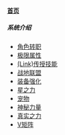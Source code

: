 
#### [首页](?file=首页)

<!-- ##### 新人入门
- <a href="?file=TODO">游戏下载，安装与更新</a>
- <a href="?file=TODO">游戏启动</a>
- <a href="?file=TODO">职业推荐</a> -->

##### 系统介绍
- <a href="?file=系统介绍/角色转职">角色转职</a>
- <a href="?file=系统介绍/极限属性">极限属性</a>
- <a href="?file=系统介绍/Link">(Link)传授技能</a>
- <a href="?file=系统介绍/战地联盟">战地联盟</a>
- <a href="?file=TODO">装备强化</a>
- <a href="?file=TODO">星之力</a>
- <a href="?file=TODO">宠物</a>
- <a href="?file=TODO">神秘力量</a>
- <a href="?file=TODO">真实之力</a>
- <a href="?file=TODO">V矩阵</a>
